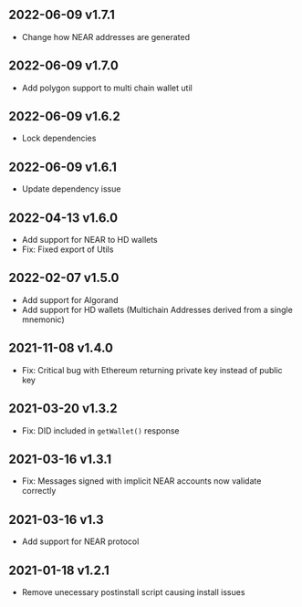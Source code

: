 ## 2022-06-09 v1.7.1

- Change how NEAR addresses are generated

## 2022-06-09 v1.7.0

- Add polygon support to multi chain wallet util

## 2022-06-09 v1.6.2

- Lock dependencies

## 2022-06-09 v1.6.1

- Update dependency issue

## 2022-04-13 v1.6.0

- Add support for NEAR to HD wallets
- Fix: Fixed export of Utils

## 2022-02-07 v1.5.0

- Add support for Algorand
- Add support for HD wallets (Multichain Addresses derived from a single mnemonic)

## 2021-11-08 v1.4.0

- Fix: Critical bug with Ethereum returning private key instead of public key

## 2021-03-20 v1.3.2

- Fix: DID included in `getWallet()` response

## 2021-03-16 v1.3.1

- Fix: Messages signed with implicit NEAR accounts now validate correctly

## 2021-03-16 v1.3

- Add support for NEAR protocol

## 2021-01-18 v1.2.1

- Remove unecessary postinstall script causing install issues
